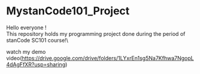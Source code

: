 # MystanCode101_Project
Hello everyone !\
This repository holds my programming project done during the period of stanCode SC101 course!\

watch my demo video(https://drive.google.com/drive/folders/1LYxrEn1sg5Na7Kfhwa7NgopL4dAgFfXR?usp=sharing)
